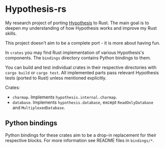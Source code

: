 # Hypothesis-rs

My research project of porting [Hypothesis](https://github.com/HypothesisWorks/hypothesis) to Rust. The main goal is
to deepen my understanding of how Hypothesis works and improve my Rust skills.

This project doesn't aim to be a complete port - it is more about having fun.

In `crates` you may find Rust implementation of various Hypothesis's components. The `bindings` directory contains Python
bindings to them.

You can build and test individual crates in their respective directories with `cargo build` or `cargo test`.
All implemented parts pass relevant Hypothesis tests (ported to Rust) unless mentioned explicitly.

Crates:
 - `charmap`. Implements `hypothesis.internal.charmap`.
 - `database`. Implements `hypothesis.database`, except `ReadOnlyDatabase` and `MultiplexedDatabase`.

## Python bindings

Python bindings for these crates aim to be a drop-in replacement for their respective blocks.
For more information see README files in `bindings/*`.
